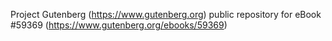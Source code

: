 Project Gutenberg (https://www.gutenberg.org) public repository for
eBook #59369 (https://www.gutenberg.org/ebooks/59369)
